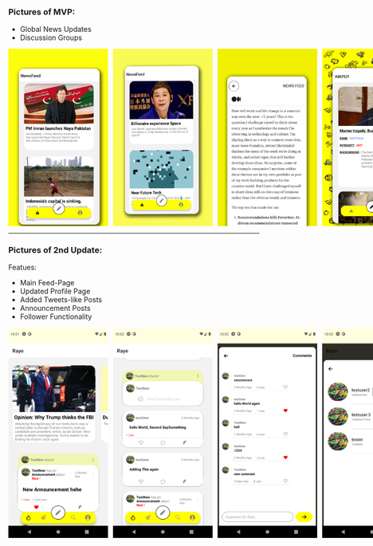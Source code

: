 ### Pictures of MVP:
- Global News Updates
- Discussion Groups

<div style="display: flex; gap: 10px;">
    <img src="./img/1.png" style="width: 200px;" alt="Image 1">
    <img src="./img/2.png" style="width: 200px;" alt="Image 2">
    <img src="./img/3.png" style="width: 200px;" alt="Image 3">
    <img src="./img/4.png" style="width: 200px;" alt="Image 4">
    <img src="./img/5.png" style="width: 200px;" alt="Image 5">
</div>


-----------------------------------------------------------------
### Pictures of 2nd Update:

Featues:
- Main Feed-Page
- Updated Profile Page
- Added Tweets-like Posts 
- Announcement Posts
- Follower Functionality

<div style="display: flex; gap: 10px;">
    <img src="./img/6.png" style="width: 200px;" alt="Image 6">
    <img src="./img/7.png" style="width: 200px;" alt="Image 7">
    <img src="./img/8.png" style="width: 200px;" alt="Image 8">
    <img src="./img/9.png" style="width: 200px;" alt="Image 9">
    <img src="./img/10.png" style="width: 200px;" alt="Image 10">
    <img src="./img/11.png" style="width: 200px;" alt="Image 11">
    <img src="./img/12.png" style="width: 200px;" alt="Image 12">
</div>

